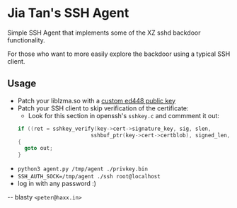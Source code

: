 # Jia Tan's SSH Agent

Simple SSH Agent that implements some of the XZ sshd backdoor functionality.

For those who want to more easily explore the backdoor using a typical SSH client.

## Usage

- Patch your liblzma.so with a [custom ed448 public key](https://github.com/amlweems/xzbot/tree/main?tab=readme-ov-file#ed448-patch)
- Patch your SSH client to skip verification of the certificate:
  - Look for this section in openssh's `sshkey.c` and commment it out:
  ```c
  if ((ret = sshkey_verify(key->cert->signature_key, sig, slen,
  						 sshbuf_ptr(key->cert->certblob), signed_len, NULL, 0, NULL)) != 0)
  {
  	goto out;
  }
  ```
- `python3 agent.py /tmp/agent ./privkey.bin`
- `SSH_AUTH_SOCK=/tmp/agent ./ssh root@localhost`
- log in with any password :)

-- blasty `<peter@haxx.in>`
